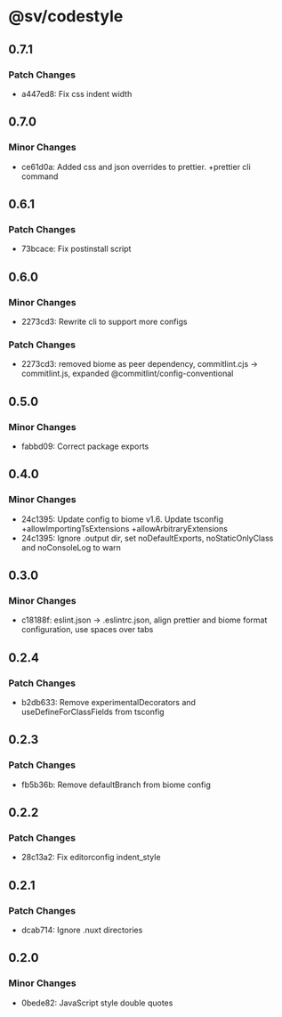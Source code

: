 # @sv/codestyle

## 0.7.1

### Patch Changes

- a447ed8: Fix css indent width

## 0.7.0

### Minor Changes

- ce61d0a: Added css and json overrides to prettier. +prettier cli command

## 0.6.1

### Patch Changes

- 73bcace: Fix postinstall script

## 0.6.0

### Minor Changes

- 2273cd3: Rewrite cli to support more configs

### Patch Changes

- 2273cd3: removed biome as peer dependency, commitlint.cjs -> commitlint.js, expanded @commitlint/config-conventional

## 0.5.0

### Minor Changes

- fabbd09: Correct package exports

## 0.4.0

### Minor Changes

- 24c1395: Update config to biome v1.6. Update tsconfig +allowImportingTsExtensions +allowArbitraryExtensions
- 24c1395: Ignore .output dir, set noDefaultExports, noStaticOnlyClass and noConsoleLog to warn

## 0.3.0

### Minor Changes

- c18188f: eslint.json -> .eslintrc.json, align prettier and biome format configuration, use spaces over tabs

## 0.2.4

### Patch Changes

- b2db633: Remove experimentalDecorators and useDefineForClassFields from tsconfig

## 0.2.3

### Patch Changes

- fb5b36b: Remove defaultBranch from biome config

## 0.2.2

### Patch Changes

- 28c13a2: Fix editorconfig indent_style

## 0.2.1

### Patch Changes

- dcab714: Ignore .nuxt directories

## 0.2.0

### Minor Changes

- 0bede82: JavaScript style double quotes
